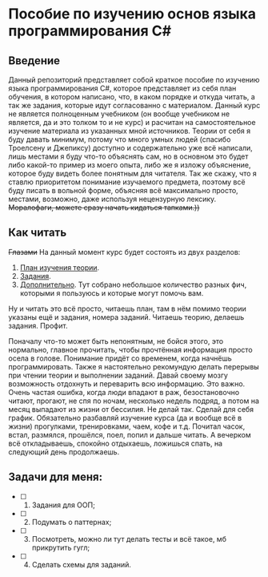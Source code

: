 # Пособие по изучению основ языка программирования C#

## Введение

Данный репозиторий представляет собой краткое пособие по изучению языка программирования C#, которое представляет из себя план обучения, в котором написано, что, в каком порядке и откуда читать, а так же задания, которые идут согласованно с материалом. Данный курс не является полноценным учебником (он вообще учебником не является, да и это толком то и не курс) и расчитан на самостоятельное изучение материала из указанных мной источников. Теории от себя я буду давать минимум, потому что много умных людей (спасибо Троелсену и Джепиксу) доступно и содержательно уже всё написали, лишь местами я буду что-то объяснять сам, но в основном это будет либо какой-то пример из моего опыта, либо же я изложу объяснение, которое буду видеть более понятным для читателя. Так же скажу, что я ставлю приоритетом понимание изучаемого предмета, поэтому всё буду писать в вольной форме, объясняя всё максимально просто, местами, возможно, даже используя нецензурную лексику. ~~Моралофаги, можете сразу начать кидаться тапками.))~~ 

## Как читать

~~Глазами~~ На данный момент курс будет состоять из двух разделов:
1. [План изучения теории](https://github.com/ArtemGB/Csharp-Learning-Course/blob/master/%D0%9F%D0%BB%D0%B0%D0%BD%20%D0%B8%D0%B7%D1%83%D1%87%D0%B5%D0%BD%D0%B8%D1%8F%20%D1%82%D0%B5%D0%BE%D1%80%D0%B8%D0%B8.md).
2. [Задания](https://github.com/ArtemGB/Csharp-Learning-Course/blob/master/%D0%97%D0%B0%D0%B4%D0%B0%D0%BD%D0%B8%D1%8F.md).
3. [Дополнительно](https://github.com/ArtemGB/Csharp-Learning-Course/blob/master/%D0%94%D0%BE%D0%BF%D0%BE%D0%BB%D0%BD%D0%B8%D1%82%D0%B5%D0%BB%D1%8C%D0%BD%D0%BE.md). Тут собрано небольшое количество разных фич, которыми я пользуюсь и которые могут помочь вам.

Ну и читать это всё просто, читаешь план, там в нём помимо теории указаны ещё и задания, номера заданий. Читаешь теорию, делаешь задания. Профит.

Поначалу что-то может быть непонятным, не бойся этого, это нормально, главное прочитать, чтобы прочтённая информация просто осела в голове. Понимание придёт со временем, когда начнёшь программировать. Также я настоятельно рекомундую делать перерывы при чтении теории и выполнении заданий. Давай своему мозгу возможность отдохнуть и переварить всю информацию. Это важно. Очень частая ошибка, когда люди впадают в раж, безостановочно читают, прогают, не спя по ночам, несколько недель подряд, а потом на месяц выпадают из жизни от бессилия. Не делай так. Сделай для себя график. Обязательно разбавляй изучение курса (да и вообще всё в жизни) прогулками, тренировками, чаем, кофе и т.д. Почитал часок, встал, размялся, прошёлся, поел, попил и дальше читать. А вечерком всё откладываешь, спокойно отдыхаешь, ложишься спать, на следующий день продолжаешь.

## Задачи для меня:

- [ ] 1. Задания для ООП;
- [ ] 2. Подумать о паттернах;
- [ ] 3. Посмотреть, можно ли тут делать тесты и всё такое, мб прикрутить гугл;
- [ ] 4. Сделать схемы для заданий.
